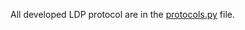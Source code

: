All developed LDP protocol are in the [protocols.py](https://github.com/hharcolezi/LOLOHA/blob/main/LDP/protocols.py) file.
